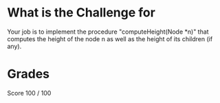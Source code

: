 # What is the Challenge for
Your job is to implement the procedure "computeHeight(Node *n)" that computes the height of the node n as well as the height of its children (if any).

# Grades
Score 100 / 100
